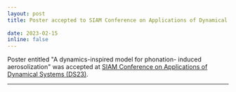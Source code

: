 ```yaml
---
layout: post
title: Poster accepted to SIAM Conference on Applications of Dynamical Systems (DS23) in May 2023
 
date: 2023-02-15
inline: false
---
```


 Poster entitled "A dynamics-inspired model for phonation- induced aerosolization" was accepted at [SIAM Conference on Applications of Dynamical Systems (DS23)](https://www.siam.org/conferences/cm/conference/ds23).

***